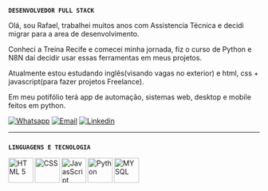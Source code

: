**`DESENVOLVEDOR FULL STACK`**

Olá, sou Rafael, trabalhei muitos anos com Assistencia Técnica e decidi migrar para a area de desenvolvimento.

Conheci a Treina Recife e comecei minha jornada, fiz o curso de Python e N8N daí decidir usar essas ferramentas em meus projetos.

Atualmente estou estudando inglês(visando vagas no exterior) e html, css + javascript(para fazer projetos Freelance).

Em meu potifólio terá app de automação, sistemas web, desktop e mobile feitos em python.
       
[![Whatsapp](https://img.shields.io/badge/WhatsApp-25D366?style=for-the-badge&logo=whatsapp&logoColor=white)](https://wa.me/5581997213514?text=Ol%C3%A1,+gostaria+de+saber+mais+sobre+seus+servi%C3%A7os!)
[![Email](https://img.shields.io/badge/Gmail-D14836?style=for-the-badge&logo=gmail&logoColor=white)](mailto:rval.luz@gmail.com)
[![Linkedin](https://img.shields.io/badge/LinkedIn-0077B5?style=for-the-badge&logo=linkedin&logoColor=white)](https://www.linkedin.com/in/rafaelvluz/)

---
###
**` LINGUAGENS E TECNOLOGIA `**

<img 
       align="left"
       alt="HTML 5"
       title="HTML 5"
       width="50px"
       style="padding-right:10 px;"
       src="https://cdn.jsdelivr.net/gh/devicons/devicon@latest/icons/html5/html5-original.svg"
/>
<img 
       align="left"
       alt="CSS"
       title="CSS"
       width="50px"
       style="padding-right:10 px;"
       src="https://cdn.jsdelivr.net/gh/devicons/devicon@latest/icons/css3/css3-original.svg" 
/>
<img 
       align="left"
       alt="JavasScript"
       title="JavasScript"
       width="50px"
       src="https://cdn.jsdelivr.net/gh/devicons/devicon@latest/icons/javascript/javascript-original.svg" 
/>
<img 
       align="left"
       alt="Python"
       title="Python"
       width="50px"
       src="https://cdn.jsdelivr.net/gh/devicons/devicon@latest/icons/python/python-original.svg"
/>
<img 
       align="left"
       alt="MYSQL"
       title="MYSQL"
       width="50px"
       src="https://cdn.jsdelivr.net/gh/devicons/devicon@latest/icons/mysql/mysql-original.svg" />
          
  
